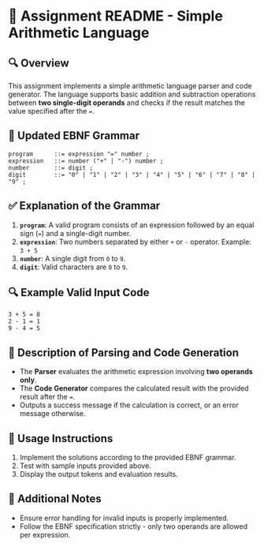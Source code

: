 # 📖 Assignment README - Simple Arithmetic Language

## 🔍 Overview
This assignment implements a simple arithmetic language parser and code generator. The language supports basic addition and subtraction operations between **two single-digit operands** and checks if the result matches the value specified after the `=`.

## 📜 Updated EBNF Grammar
```ebnf
program      ::= expression "=" number ;
expression   ::= number ("+" | "-") number ;
number       ::= digit ;
digit        ::= "0" | "1" | "2" | "3" | "4" | "5" | "6" | "7" | "8" | "9" ;
```

## ✅ Explanation of the Grammar
1. **`program`**: A valid program consists of an expression followed by an equal sign (`=`) and a single-digit number.
2. **`expression`**: Two numbers separated by either `+` or `-` operator. Example: `3 + 5`
3. **`number`**: A single digit from `0` to `9`.
4. **`digit`**: Valid characters are `0` to `9`.

## 🔍 Example Valid Input Code
```
3 + 5 = 8
2 - 1 = 1
9 - 4 = 5
```

## 📌 Description of Parsing and Code Generation
- The **Parser** evaluates the arithmetic expression involving **two operands only**.
- The **Code Generator** compares the calculated result with the provided result after the `=`.
- Outputs a success message if the calculation is correct, or an error message otherwise.

## 🚀 Usage Instructions
1. Implement the solutions according to the provided EBNF grammar.
2. Test with sample inputs provided above.
3. Display the output tokens and evaluation results.

## 📣 Additional Notes
- Ensure error handling for invalid inputs is properly implemented.
- Follow the EBNF specification strictly - only two operands are allowed per expression.

